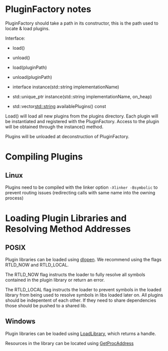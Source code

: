 # PluginFactory notes

PluginFactory should take a path in its constructor, this is the path used to locate & load plugins.

Interface:

- load()
- unload()

- load(pluginPath)
- unload(pluginPath)

- interface instance(std::string implementationName)
- std::unique_ptr<interface> instance(std::string implementationName, on_heap)

- std::vector<std::string> availablePlugins() const 


Load() will load all new plugins from the plugins directory. Each plugin will be instantiated and registered with the PluginFactory. Access to the plugin will be obtained through the instance() method.

Plugins will be unloaded at deconstruction of PluginFactory. 

# Compiling Plugins 

## Linux

Plugins need to be compiled with the linker option `-Xlinker -Bsymbolic` to prevent routing issues (redirecting calls with same name into the owning process)

# Loading Plugin Libraries and Resolving Method Addresses

## POSIX

Plugin libraries can be loaded using [dlopen](http://linux.die.net/man/3/dlopen). We recommend using the flags RTLD_NOW and RTLD_LOCAL.

The RTLD_NOW flag instructs the loader to fully resolve all symbols contained in the plugin library or return an error. 

The RTLD_LOCAL flag instructs the loader to prevent symbols in the loaded library from being used to resolve symbols in libs loaded later on. All plugins should be indepentent of each other. If they need to share dependencies those should be pushed to a shared lib.

## Windows

Plugin libraries can be loaded using [LoadLibrary](https://msdn.microsoft.com/en-us/library/windows/desktop/ms684175(v=vs.85).aspx), which returns a handle. 

Resources in the library can be located using [GetProcAddress](https://msdn.microsoft.com/en-us/library/windows/desktop/ms683212(v=vs.85).aspx)


